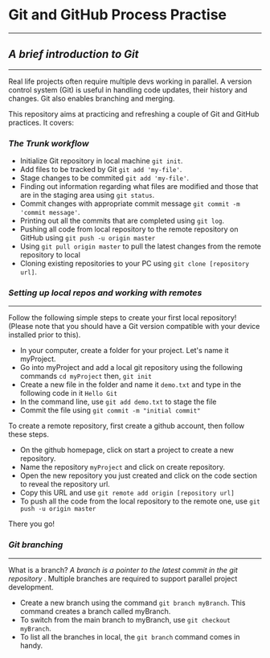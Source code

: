 # Git and GitHub Process Practise
---

## _A brief introduction to Git_
---
Real life projects often require multiple devs working in parallel. A version control system (Git) is useful in handling code updates, their history and changes. Git also enables branching and merging.

This repository aims at practicing and refreshing a couple of Git and GitHub practices.
It covers:
###  _The Trunk workflow_
  -   Initialize Git repository in local machine `git init`.
  -   Add files to be tracked by Git `git add 'my-file'`.
  -   Stage changes to be commited `git add 'my-file'`.
  -   Finding out information regarding what files are modified and those that are in the staging area using `git status`.
  -   Commit changes with appropriate commit message `git commit -m 'commit message'`.
  -   Printing out all the commits that are completed using `git log`.
  -   Pushing all code from local repository to the remote repository on GitHub using `git push -u origin master`
  -   Using `git pull origin master` to pull the latest changes from the remote repository to local
  -   Cloning existing repositories to your PC using `git clone [repository url]`.
  
### _Setting up local repos and working with remotes_
---
Follow the following simple steps to create your first local repository! (Please note that you should have a Git version compatible with your device installed prior to this).

-  In your computer, create a folder for your project. Let's name it myProject.
-  Go into myProject and add a local git repository using the following commands `cd myProject` then, `git init`
-  Create a new file in the folder and name it `demo.txt` and type in the following code in it `Hello Git`
-  In the command line, use `git add demo.txt` to stage the file 
-  Commit the file using `git commit -m "initial commit"` 

To create a remote repository, first create a github account, then follow these steps.
-  On the github homepage, click on start a project to create a new repository.
-  Name the repository `myProject` and click on create repository.
-  Open the new repository you just created and click on the code section to reveal the repository url.
-  Copy this URL and use `git remote add origin [repository url]` 
-  To push all the code from the local repository to the remote one, use `git push -u origin master`

There you go! 

### _Git branching_
---

What is a branch? _A branch is a pointer to the latest commit in the git repository_ . Multiple branches are required to support parallel project development. 
- Create a new branch using the command `git branch myBranch`. This command creates a branch called myBranch. 
- To switch from the main branch to myBranch, use `git checkout myBranch`. 
- To list all the branches in local, the `git branch` command comes in handy. 





